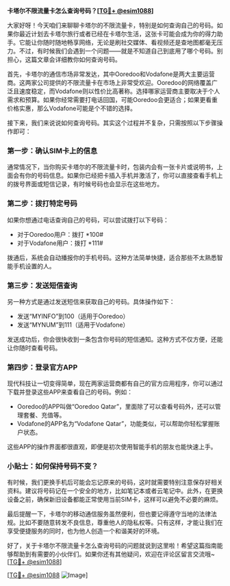 **卡塔尔不限流量卡怎么查询号码？[[TG💪+ @esim1088](https://t.me/s/esim1088)]**

大家好呀！今天咱们来聊聊卡塔尔的不限流量卡，特别是如何查询自己的号码。如果你最近计划去卡塔尔旅行或者已经在卡塔尔生活，这张卡可能会成为你的得力助手。它能让你随时随地畅享网络，无论是刷社交媒体、看视频还是查地图都毫无压力。不过，有时候我们会遇到一个问题——就是不知道自己到底用了哪个号码。别担心，这篇文章会详细教你如何查询号码。

首先，卡塔尔的通信市场非常发达，其中Ooredoo和Vodafone是两大主要运营商。这两家公司提供的不限流量卡在市场上非常受欢迎。Ooredoo的网络覆盖广泛且速度稳定，而Vodafone则以性价比高著称。选择哪家运营商主要取决于个人需求和预算。如果你经常需要打电话回国，可能Ooredoo会更适合；如果更看重价格实惠，那么Vodafone可能是个不错的选择。

接下来，我们来说说如何查询号码。其实这个过程并不复杂，只需按照以下步骤操作即可：

### 第一步：确认SIM卡上的信息
通常情况下，当你购买卡塔尔的不限流量卡时，包装内会有一张卡片或说明书，上面会有你的号码信息。如果你已经把卡插入手机并激活了，你可以直接查看手机上的拨号界面或短信记录，有时候号码也会显示在这些地方。

### 第二步：拨打特定号码
如果你想通过电话查询自己的号码，可以尝试拨打以下号码：
- 对于Ooredoo用户：拨打 *100#
- 对于Vodafone用户：拨打 *111#

拨通后，系统会自动播报你的手机号码。这种方法简单快捷，适合那些不太熟悉智能手机设置的人。

### 第三步：发送短信查询
另一种方式是通过发送短信来获取自己的号码。具体操作如下：
- 发送“MYINFO”到100（适用于Ooredoo）
- 发送“MYNUM”到111（适用于Vodafone）

发送成功后，你会很快收到一条包含你号码的短信通知。这种方式不仅方便，还能让你随时查看号码。

### 第四步：登录官方APP
现代科技让一切变得简单，现在两家运营商都有自己的官方应用程序，你可以通过下载并登录这些APP来查看自己的号码。例如：
- Ooredoo的APP叫做“Ooredoo Qatar”，里面除了可以查看号码外，还可以管理套餐、充值等。
- Vodafone的APP名为“Vodafone Qatar”，功能类似，可以帮助你轻松掌握账户状态。

这些APP的操作界面都很直观，即便是初次使用智能手机的朋友也能快速上手。

### 小贴士：如何保持号码不变？
有时候，我们更换手机后可能会忘记原来的号码，这时就需要特别注意保存好相关资料。建议将号码记在一个安全的地方，比如笔记本或者云笔记中。此外，在更换设备之前，确保新旧设备都能正常使用当前SIM卡，这样可以避免不必要的麻烦。

最后提醒一下，卡塔尔的移动通信服务虽然便利，但也要记得遵守当地的法律法规。比如不要随意转发不良信息，尊重他人的隐私权等。只有这样，才能让我们在享受便捷服务的同时，也为他人创造一个和谐美好的环境。

好了，关于卡塔尔不限流量卡怎么查询号码的问题就说到这里啦！希望这篇指南能够帮助到有需要的小伙伴们。如果你还有其他疑问，欢迎在评论区留言交流哦~ [[TG💪+ @esim1088](https://t.me/s/esim1088)] 

[[TG💪+ @esim1088](https://t.me/s/esim1088) ![Image](https://i.postimg.cc/4NQfJmqS/Snipaste-2025-05-13-00-14-12.png)]